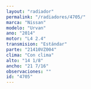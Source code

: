 ```yaml
---
layout: "radiador"
permalink: "/radiadores/4705/"
marca: "Nissan"
modelo: "Urvan"
ano: "2014"
motor: "L4 2.4"
transmision: "Estándar"
parte: "21410VZ004"
clima: "Con clima"
alto: "14 1/8"
ancho: "21 7/16"
observaciones: ""
id: "4705"
---
```


